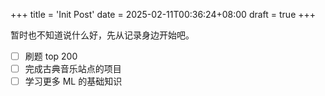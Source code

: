 +++
title = 'Init Post'
date = 2025-02-11T00:36:24+08:00
draft = true
+++

暂时也不知道说什么好，先从记录身边开始吧。

- [ ] 刷题 top 200
- [ ] 完成古典音乐站点的项目
- [ ] 学习更多 ML 的基础知识
